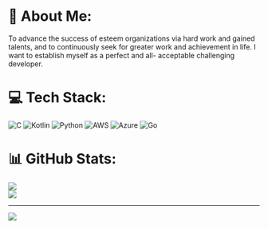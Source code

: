 # 💫 About Me:
To advance the success of esteem organizations via hard work and gained talents, and to continuously seek for greater work and achievement in life. I want to establish myself as a perfect and all- acceptable challenging developer.


# 💻 Tech Stack:
![C](https://img.shields.io/badge/c-%2300599C.svg?style=for-the-badge&logo=c&logoColor=white) ![Kotlin](https://img.shields.io/badge/kotlin-%237F52FF.svg?style=for-the-badge&logo=kotlin&logoColor=white) ![Python](https://img.shields.io/badge/python-3670A0?style=for-the-badge&logo=python&logoColor=ffdd54) ![AWS](https://img.shields.io/badge/AWS-%23FF9900.svg?style=for-the-badge&logo=amazon-aws&logoColor=white) ![Azure](https://img.shields.io/badge/azure-%230072C6.svg?style=for-the-badge&logo=microsoftazure&logoColor=white) ![Go](https://img.shields.io/badge/go-%2300ADD8.svg?style=for-the-badge&logo=go&logoColor=white)
# 📊 GitHub Stats:

![](https://github-readme-streak-stats.herokuapp.com/?user=sriajaykumar&theme=dark&hide_border=true)<br/>
![](https://github-readme-stats.vercel.app/api/top-langs/?username=sriajaykumar&theme=dark&hide_border=true&include_all_commits=false&count_private=false&layout=compact)

---
[![](https://visitcount.itsvg.in/api?id=sriajaykumar&icon=0&color=0)](https://visitcount.itsvg.in)

<!-- Proudly created with GPRM ( https://gprm.itsvg.in ) -->
